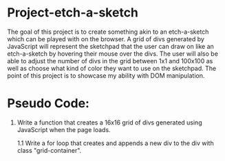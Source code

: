 # Project-etch-a-sketch
The goal of this project is to create something akin to an etch-a-sketch which can be played with on the browser. A grid of divs generated by JavaScript will represent the sketchpad that the user can draw on like an etch-a-sketch by hovering their mouse over the divs. The user will also be able to adjust the number of divs in the grid between 1x1 and 100x100 as well as choose what kind of color they want to use on the sketchpad. The point of this project is to showcase my ability with DOM manipulation.
# Pseudo Code:
1. Write a function that creates a 16x16 grid of divs generated using JavaScript when the page loads.

   1.1 Write a for loop that creates and appends a new div to the div with class "grid-container".
